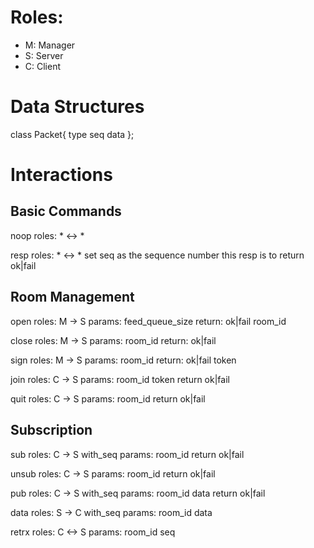 # Roles:

* M: Manager
* S: Server
* C: Client

# Data Structures

class Packet{
	type
	seq
	data
};

# Interactions

## Basic Commands

noop
	roles: * <-> *

resp
	roles: * <-> *
	set seq as the sequence number this resp is to
	return ok|fail

## Room Management

open
	roles: M -> S
	params: feed_queue_size
	return: ok|fail room_id

close
	roles: M -> S
	params: room_id
	return: ok|fail

sign
	roles: M -> S
	params: room_id
	return: ok|fail token

join
	roles: C -> S
	params: room_id token
	return ok|fail

quit
	roles: C -> S
	params: room_id
	return ok|fail

## Subscription

sub
	roles: C -> S
	with_seq
	params: room_id
	return ok|fail

unsub
	roles: C -> S
	params: room_id
	return ok|fail

pub
	roles: C -> S
	with_seq
	params: room_id data
	return ok|fail

data
	roles: S -> C
	with_seq
	params: room_id data

retrx
	roles: C <-> S
	params: room_id seq








